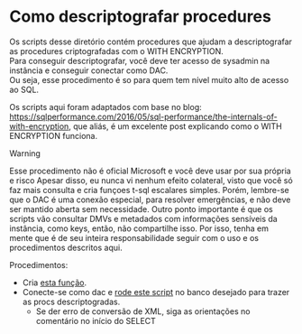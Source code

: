 # Como descriptografar procedures 

Os scripts desse diretório contém procedures que ajudam a descriptografar as procedures criptografadas com o WITH ENCRYPTION.  
Para conseguir descriptografar, você deve ter acesso de sysadmin na instância e conseguir conectar como DAC.  
Ou seja, esse procedimento é so para quem tem nível muito alto de acesso ao SQL.

Os scripts aqui foram adaptados com base  no blog: https://sqlperformance.com/2016/05/sql-performance/the-internals-of-with-encryption, que aliás, é um excelente post explicando como o WITH ENCRYPTION funciona.

> [!WARNING]
> Esse procedimento não é oficial Microsoft e você deve usar por sua própria e risco 
> Apesar disso, eu nunca vi nenhum efeito colateral, visto que você só faz mais consulta e cria funçoes t-sql escalares simples.
> Porém, lembre-se que o DAC é uma conexão especial, para resolver emergências, e não deve ser mantido aberta sem necessidade.
> Outro ponto importante é que os scripts vão consultar DMVs e metadados com informações sensíveis da instância, como keys, então, não compartilhe isso.
> Por isso, tenha em mente que é de seu inteira responsabilidade seguir com o uso e os procedimentos descritos aqui.

Procedimentos:
	
- Cria [esta função](fn.Rc4.sql).  
- Conecte-se como dac e [rode este script](DecryptSelectProcs.sql) no banco desejado para trazer as procs descriptogradas.
	- Se der erro de conversão de XML, siga as orientações no comentário no início do SELECT